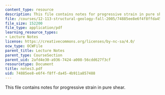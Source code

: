 ```yaml
---
content_type: resource
description: This file contains notes for progressive strain in pure shear.
file: /courses/12-113-structural-geology-fall-2005/74885ee8e6f4f8ffda454b911a857488_notes3.pdf
file_size: 152200
file_type: application/pdf
learning_resource_types:
- Lecture Notes
license: https://creativecommons.org/licenses/by-nc-sa/4.0/
ocw_type: OCWFile
parent_title: Lecture Notes
parent_type: CourseSection
parent_uid: 2afd4e30-a936-7424-a008-56cdd627f3cf
resourcetype: Document
title: notes3.pdf
uid: 74885ee8-e6f4-f8ff-da45-4b911a857488
---
```

This file contains notes for progressive strain in pure shear.